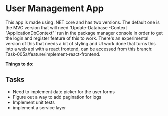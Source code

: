 # User Management App

This app is made using .NET core and has two versions. The default one is the MVC version that will need 'Update-Database -Context "ApplicationDbContext"' run in the package manager console in order to get the login and register feature of this to work.
There's an experimental version of this that needs a bit of styling and UI work done that turns this into a web api with a react frontend, can be accessed from this branch: Task-005a/feature/implement-react-frontend.

**Things to do:**

## Tasks
* Need to implement date picker for the user forms
* Figure out a way to add pagination for logs
* Implement unit tests
* implement a service layer

